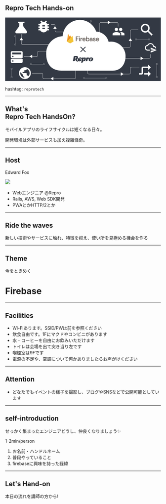 ## Repro Tech Hands-on

![](/hands-on/2/images/repro-tech-hands-on-colorized.png)

hashtag: `reprotech`

---

## What's<br>Repro Tech HandsOn?

モバイルアプリのライフサイクルは短くなる日々。

開発環境は外部サービスも加え複雑怪奇。

---

## Host

Edward Fox

<img src="https://user-images.githubusercontent.com/1957801/46199659-91728d80-c34a-11e8-925c-bbaf4e6cdff6.jpg" width="240">

- Webエンジニア @Repro
- Rails, AWS, Web SDK開発
- PWAとかHTTP/2とか

---

## Ride the waves

新しい技術やサービスに触れ、特徴を抑え、使い所を見極める機会を作る

---

## Theme

今をときめく

# Firebase

---

## Facilities

- Wi-Fiあります。SSID/PWは前を参照ください
- 飲食自由です。1Fにマクドやコンビニがあります
- 水・コーヒーを自由にお飲みいただけます
- トイレは会場を出て突き当り左です
- 喫煙室は9Fです
- 電源の不足や、空調について何かありましたらお声がけください

---

## Attention

- どなたでもイベントの様子を撮影し、ブログやSNSなどで公開可能としています

---

## self-introduction

せっかく集まったエンジニアどうし、仲良くなりましょう✨

1-2min/person

1. お名前・ハンドルネーム
1. 普段やっていること
1. firebaseに興味を持った経緯

---

## Let's Hand-on

本日の流れを講師の方から!
